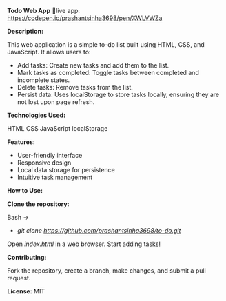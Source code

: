 **Todo Web App**
🔗live app: https://codepen.io/prashantsinha3698/pen/XWLVWZa

**Description:**

This web application is a simple to-do list built using HTML, CSS, and JavaScript. It allows users to:

- Add tasks: Create new tasks and add them to the list.
- Mark tasks as completed: Toggle tasks between completed and incomplete states.
- Delete tasks: Remove tasks from the list.
- Persist data: Uses localStorage to store tasks locally, ensuring they are not lost upon page refresh.

**Technologies Used:**

HTML
CSS
JavaScript
localStorage

**Features:**

- User-friendly interface
- Responsive design
- Local data storage for persistence
- Intuitive task management

**How to Use:**

**Clone the repository:**

Bash ->

- _git clone https://github.com/prashantsinha3698/to-do.git_

Open _index.html_ in a web browser.
Start adding tasks!

**Contributing:**

Fork the repository, create a branch, make changes, and submit a pull request.

**License:** MIT
